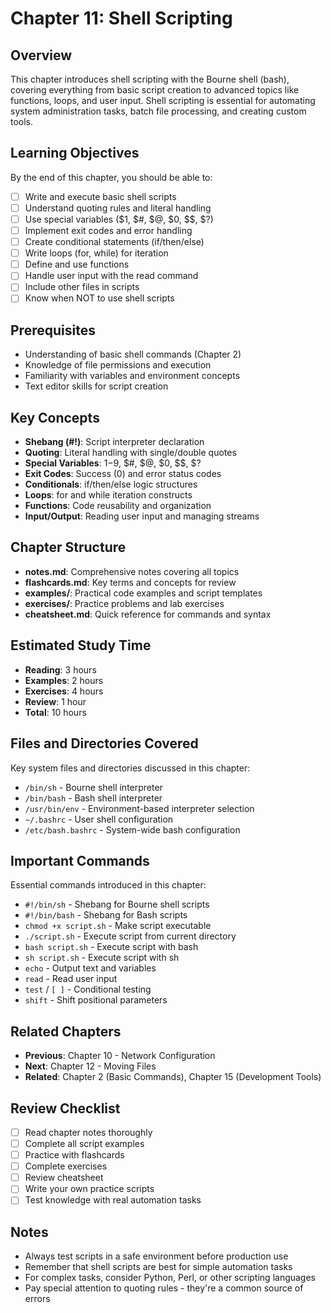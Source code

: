 # Chapter 11: Shell Scripting

## Overview
This chapter introduces shell scripting with the Bourne shell (bash), covering everything from basic script creation to advanced topics like functions, loops, and user input. Shell scripting is essential for automating system administration tasks, batch file processing, and creating custom tools.

## Learning Objectives
By the end of this chapter, you should be able to:
- [ ] Write and execute basic shell scripts
- [ ] Understand quoting rules and literal handling
- [ ] Use special variables ($1, $#, $@, $0, $$, $?)
- [ ] Implement exit codes and error handling
- [ ] Create conditional statements (if/then/else)
- [ ] Write loops (for, while) for iteration
- [ ] Define and use functions
- [ ] Handle user input with the read command
- [ ] Include other files in scripts
- [ ] Know when NOT to use shell scripts

## Prerequisites
- Understanding of basic shell commands (Chapter 2)
- Knowledge of file permissions and execution
- Familiarity with variables and environment concepts
- Text editor skills for script creation

## Key Concepts
- **Shebang (#!)**: Script interpreter declaration
- **Quoting**: Literal handling with single/double quotes
- **Special Variables**: $1-$9, $#, $@, $0, $$, $?
- **Exit Codes**: Success (0) and error status codes
- **Conditionals**: if/then/else logic structures
- **Loops**: for and while iteration constructs
- **Functions**: Code reusability and organization
- **Input/Output**: Reading user input and managing streams

## Chapter Structure
- **notes.md**: Comprehensive notes covering all topics
- **flashcards.md**: Key terms and concepts for review
- **examples/**: Practical code examples and script templates
- **exercises/**: Practice problems and lab exercises
- **cheatsheet.md**: Quick reference for commands and syntax

## Estimated Study Time
- **Reading**: 3 hours
- **Examples**: 2 hours
- **Exercises**: 4 hours
- **Review**: 1 hour
- **Total**: 10 hours

## Files and Directories Covered
Key system files and directories discussed in this chapter:
- `/bin/sh` - Bourne shell interpreter
- `/bin/bash` - Bash shell interpreter
- `/usr/bin/env` - Environment-based interpreter selection
- `~/.bashrc` - User shell configuration
- `/etc/bash.bashrc` - System-wide bash configuration

## Important Commands
Essential commands introduced in this chapter:
- `#!/bin/sh` - Shebang for Bourne shell scripts
- `#!/bin/bash` - Shebang for Bash scripts
- `chmod +x script.sh` - Make script executable
- `./script.sh` - Execute script from current directory
- `bash script.sh` - Execute script with bash
- `sh script.sh` - Execute script with sh
- `echo` - Output text and variables
- `read` - Read user input
- `test` / `[ ]` - Conditional testing
- `shift` - Shift positional parameters

## Related Chapters
- **Previous**: Chapter 10 - Network Configuration
- **Next**: Chapter 12 - Moving Files
- **Related**: Chapter 2 (Basic Commands), Chapter 15 (Development Tools)

## Review Checklist
- [ ] Read chapter notes thoroughly
- [ ] Complete all script examples
- [ ] Practice with flashcards
- [ ] Complete exercises
- [ ] Review cheatsheet
- [ ] Write your own practice scripts
- [ ] Test knowledge with real automation tasks

## Notes
- Always test scripts in a safe environment before production use
- Remember that shell scripts are best for simple automation tasks
- For complex tasks, consider Python, Perl, or other scripting languages
- Pay special attention to quoting rules - they're a common source of errors